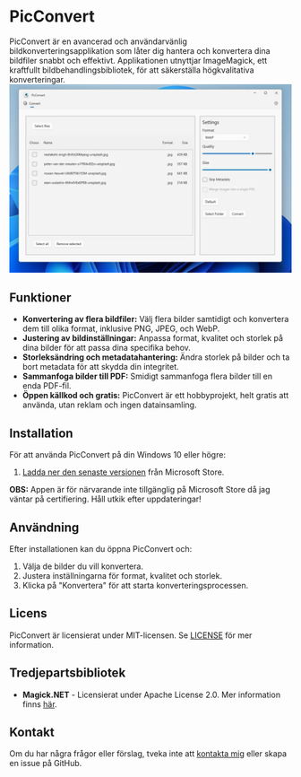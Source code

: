 # PicConvert

PicConvert är en avancerad och användarvänlig bildkonverteringsapplikation som låter dig hantera och konvertera dina bildfiler snabbt och effektivt. Applikationen utnyttjar ImageMagick, ett kraftfullt bildbehandlingsbibliotek, för att säkerställa högkvalitativa konverteringar.
![Screenshot of PicConvert](./Website/Assets/Demo/Main.webp)
## Funktioner

- **Konvertering av flera bildfiler:** Välj flera bilder samtidigt och konvertera dem till olika format, inklusive PNG, JPEG, och WebP.
- **Justering av bildinställningar:** Anpassa format, kvalitet och storlek på dina bilder för att passa dina specifika behov.
- **Storleksändring och metadatahantering:** Ändra storlek på bilder och ta bort metadata för att skydda din integritet.
- **Sammanfoga bilder till PDF:** Smidigt sammanfoga flera bilder till en enda PDF-fil.
- **Öppen källkod och gratis:** PicConvert är ett hobbyprojekt, helt gratis att använda, utan reklam och ingen datainsamling.


## Installation

För att använda PicConvert på din Windows 10 eller högre:

1. [Ladda ner den senaste versionen](https://apps.microsoft.com/detail/45645645?mode=direct) från Microsoft Store.

**OBS:** Appen är för närvarande inte tillgänglig på Microsoft Store då jag väntar på certifiering. Håll utkik efter uppdateringar!



## Användning

Efter installationen kan du öppna PicConvert och:

1. Välja de bilder du vill konvertera.
2. Justera inställningarna för format, kvalitet och storlek.
3. Klicka på "Konvertera" för att starta konverteringsprocessen.


## Licens

PicConvert är licensierat under MIT-licensen. Se [LICENSE](LICENSE) för mer information.

## Tredjepartsbibliotek

- **Magick.NET** - Licensierat under Apache License 2.0. Mer information finns [här](https://github.com/dlemstra/Magick.NET?tab=Apache-2.0-1-ov-file#readme).

## Kontakt

Om du har några frågor eller förslag, tveka inte att [kontakta mig](mailto:alexnordin.dev@hotmail.com) eller skapa en issue på GitHub.


